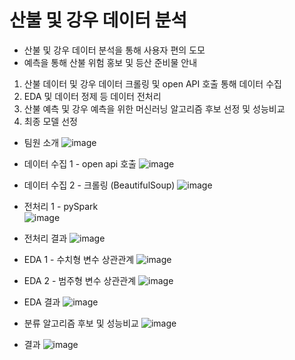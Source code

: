 # 산불 및 강우 데이터 분석
- 산불 및 강우 데이터 분석을 통해 사용자 편의 도모
- 예측을 통해 산불 위험 홍보 및 등산 준비물 안내

1. 산불 데이터 및 강우 데이터 크롤링 및 open API 호출 통해 데이터 수집
2. EDA 및 데이터 정제 등 데이터 전처리
3. 산불 예측 및 강우 예측을 위한 머신러닝 알고리즘 후보 선정 및 성능비교
4. 최종 모델 선정

- 팀원 소개
![image](![image](https://user-images.githubusercontent.com/95295346/168985465-e7323569-8aa8-46ca-92f5-87944215fe54.png))

- 데이터 수집 1 - open api 호출
![image](https://user-images.githubusercontent.com/95295346/168986176-67edcf2d-51ce-44df-9f15-4db40c95f9c1.png "open api 호출함수")

- 데이터 수집 2 - 크롤링 (BeautifulSoup)
![image](https://user-images.githubusercontent.com/95295346/168986851-d7171cf3-7d25-4606-aaaa-262b078b2e03.png "산악기상관측시스템 크롤링 후 저장")


- 전처리 1 - pySpark  
![image](https://user-images.githubusercontent.com/95295346/168987299-9b93a3a7-642b-4e76-a389-c4f337cebc5d.png "rdd MapReduce")

- 전처리 결과
![image](https://user-images.githubusercontent.com/95295346/168987619-86568942-bcba-4f4c-b0f8-763c1148808d.png "결과물")

- EDA 1 - 수치형 변수 상관관계
![image](https://user-images.githubusercontent.com/95295346/168988153-1baad59c-779b-49a0-9fdf-8c840815edc8.png "수치형 변수")

- EDA 2 - 범주형 변수 상관관계
![image](https://user-images.githubusercontent.com/95295346/168988269-6000d5f2-542d-4784-a3e3-22da2e246854.png "범주형 변수")

- EDA 결과
![image](https://user-images.githubusercontent.com/95295346/168987771-4a0b31f9-e814-47af-b135-e068d8dae3c0.png "결과물")

- 분류 알고리즘 후보 및 성능비교
![image](https://user-images.githubusercontent.com/95295346/168988533-61274587-378b-45be-b969-8b3514e2ab0a.png)

- 결과
![image](https://user-images.githubusercontent.com/95295346/168988613-6ae1ef36-dc13-41f8-86bd-774049a21ed2.png)


